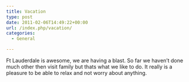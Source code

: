 ```yaml
---
title: Vacation
type: post
date: 2011-02-06T14:49:22+00:00
url: /index.php/vacation/
categories:
  - General

---
```

Ft Lauderdale is awesome, we are having a blast. So far we haven&#8217;t done much other then visit family but thats what we like to do. It really is a pleasure to be able to relax and not worry about anything.